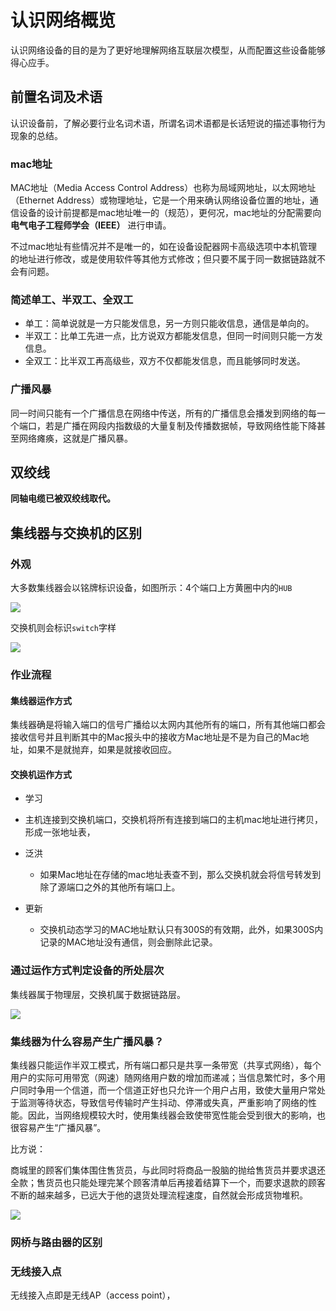# 认识网络概览

认识网络设备的目的是为了更好地理解网络互联层次模型，从而配置这些设备能够得心应手。

## 前置名词及术语

认识设备前，了解必要行业名词术语，所谓名词术语都是长话短说的描述事物行为现象的总结。

### mac地址

MAC地址（Media Access Control Address）也称为局域网地址，以太网地址（Ethernet Address）或物理地址，它是一个用来确认网络设备位置的地址，通信设备的设计前提都是mac地址唯一的（规范），更何况，mac地址的分配需要向 **电气电子工程师学会（IEEE）** 进行申请。

不过mac地址有些情况并不是唯一的，如在设备设配器网卡高级选项中本机管理的地址进行修改，或是使用软件等其他方式修改；但只要不属于同一数据链路就不会有问题。


### 简述单工、半双工、全双工

* 单工：简单说就是一方只能发信息，另一方则只能收信息，通信是单向的。
* 半双工：比单工先进一点，比方说双方都能发信息，但同一时间则只能一方发信息。
* 全双工：比半双工再高级些，双方不仅都能发信息，而且能够同时发送。

### 广播风暴

同一时间只能有一个广播信息在网络中传送，所有的广播信息会播发到网络的每一个端口，若是广播在网段内指数级的大量复制及传播数据帧，导致网络性能下降甚至网络瘫痪，这就是广播风暴。

## 双绞线

**同轴电缆已被双绞线取代。**



## 集线器与交换机的区别

### 外观

大多数集线器会以铭牌标识设备，如图所示：4个端口上方黄圈中内的`HUB`

![](https://i.postimg.cc/xT6yJBT6/Snipaste-2019-07-24-20-35-15.png)

交换机则会标识`switch`字样

![](https://i.postimg.cc/SKwKxB12/Snipaste-2019-07-24-21-18-36.png)

### 作业流程

#### 集线器运作方式

集线器确是将输入端口的信号广播给以太网内其他所有的端口，所有其他端口都会接收信号并且判断其中的Mac报头中的接收方Mac地址是不是为自己的Mac地址，如果不是就抛弃，如果是就接收回应。

#### 交换机运作方式

* 学习
 * 主机连接到交换机端口，交换机将所有连接到端口的主机mac地址进行拷贝，形成一张地址表，

* 泛洪
  * 如果Mac地址在存储的mac地址表查不到，那么交换机就会将信号转发到除了源端口之外的其他所有端口上。

* 更新
  * 交换机动态学习的MAC地址默认只有300S的有效期，此外，如果300S内记录的MAC地址没有通信，则会删除此记录。



### 通过运作方式判定设备的所处层次

集线器属于物理层，交换机属于数据链路层。

![](https://i.postimg.cc/q7hphbM7/Snipaste-2019-07-25-14-15-47.png)


### 集线器为什么容易产生广播风暴？

集线器只能运作半双工模式，所有端口都只是共享一条带宽（共享式网络），每个用户的实际可用带宽（网速）随网络用户数的增加而递减；当信息繁忙时，多个用户同时争用一个信道，而一个信道正好也只允许一个用户占用，致使大量用户常处于监测等待状态，导致信号传输时产生抖动、停滞或失真，严重影响了网络的性能。因此，当网络规模较大时，使用集线器会致使带宽性能会受到很大的影响，也很容易产生“广播风暴”。

比方说：

商城里的顾客们集体围住售货员，与此同时将商品一股脑的抛给售货员并要求退还全款；售货员也只能处理完某个顾客清单后再接着结算下一个，而要求退款的顾客不断的越来越多，已远大于他的退货处理流程速度，自然就会形成货物堆积。

![](https://i.postimg.cc/9fLggNC0/Snipaste-2019-07-25-22-13-10.png)




### 网桥与路由器的区别



### 无线接入点

无线接入点即是无线AP（access point），

![]()
